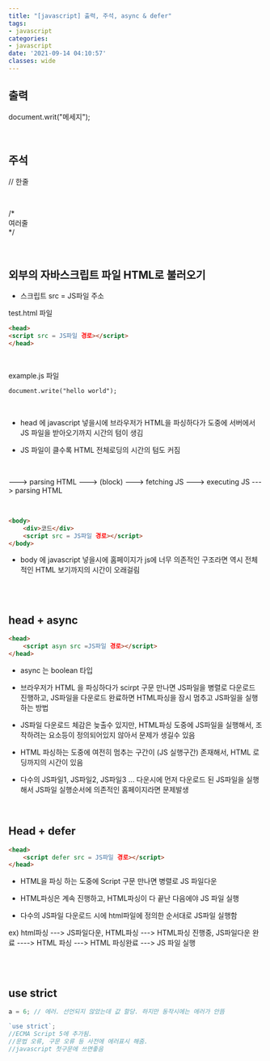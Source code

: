 ```yaml
---
title: "[javascript] 출력, 주석, async & defer"
tags:
- javascript
categories:
- javascript
date: '2021-09-14 04:10:57'
classes: wide
---
```


## 출력
document.writ("메세지");

<br>

## 주석
// 한줄

<br>

/* <br>
여러줄 <br>
*/

<br>

## 외부의 자바스크립트 파일 HTML로 불러오기
- 스크립트 src = JS파일 주소

test.html 파일

```html
<head>
<script src = JS파일 경로></script>
</head>
```

<br>

example.js 파일
```javascirpt
document.write("hello world");
```

<br>

- head 에 javascript 넣을시에 브라우저가 HTML을 파싱하다가 도중에 서버에서 JS 파일을 받아오기까지 시간의 텀이 생김

- JS 파일이 클수록 HTML 전체로딩의 시간의 텀도 커짐

<br>

---> parsing HTML ---> (block) ---> fetching JS ---> executing JS ---> parsing HTML

<br>

```html
<body>
    <div>코드</div>
    <script src = JS파일 경로></script>
</body>
```

- body 에 javascript 넣을시에 홈페이지가 js에 너무 의존적인 구조라면 역시 전체적인 HTML 보기까지의 시간이 오래걸림

<br>
<br>

## head + async
```html
<head>
    <script asyn src =JS파일 경로></script>
</head>
```

- async 는 boolean 타입
- 브라우저가 HTML 을 파싱하다가 scirpt 구문 만나면 JS파일을 병렬로 다운로드 진행하고, JS파일을 다운로드 완료하면 HTML파싱을 잠시 멈추고 JS파일을 실행하는 방법

- JS파일 다운로드 체감은 늦출수 있지만, HTML파싱 도중에 JS파일을 실행해서, 조작하려는 요소등이 정의되어있지 않아서 문제가 생길수 있음

- HTML 파싱하는 도중에 여전히 멈추는 구간이 (JS 실행구간) 존재해서, HTML 로딩까지의 시간이 있음

- 다수의 JS파일1, JS파일2, JS파일3 ... 다운시에 먼저 다운로드 된 JS파일을 실행해서 JS파일 실행순서에 의존적인 홈페이지라면 문제발생

<br>

## Head + defer
```html
<head>
    <script defer src = JS파일 경로></script>
</head>
```

- HTML을 파싱 하는 도중에 Script 구문 만나면 병렬로 JS 파일다운
- HTML파싱은 계속 진행하고, HTML파싱이 다 끝난 다음에야 JS 파일 실행

- 다수의 JS파일 다운로드 시에 html파일에 정의한 순서대로 JS파일 실행함

ex) html파싱 ---> JS파일다운, HTML파싱 ---> HTML파싱 진행중, JS파일다운 완료 ----> HTML 파싱 ---> HTML 파싱완료 ---> JS 파일 실행

<br>
<br>

## use strict
```javascript
a = 6; // 에러. 선언되지 않았는데 값 할당. 하지만 동작시에는 에러가 안뜸

`use strict`;
//ECMA Script 5에 추가됨.
//문법 오류, 구문 오류 등 사전에 에러표시 해줌.
//javascript 첫구문에 쓰면좋음
```